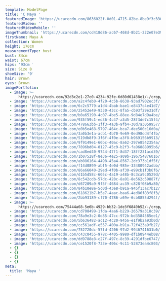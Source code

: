 ```yaml
---
template: ModelPage
title: 'C Maya '
featuredImage: 'https://ucarecdn.com/8636022f-0d01-4715-82be-8be9f3c33042/'
featuredVideo: ''
featuredVideoMobile: ''
imageThumbnail: 'https://ucarecdn.com/cd418d86-ac67-468d-8b21-222e07e39da2/'
firstName: Maya A
collection: Women
height: 170cm
measurementType: bust
bust: 84cm
waist: 67cm
hips: '93cm '
size: Size 8
shoeSize: '9'
hair: Brown
eyes: Brown
imagePortfolio:
  - image: >-
      https://ucarecdn.com/92d3c2e1-27c0-4234-92fe-6d80d61438e1/-/crop/1218x1917/236,0/-/preview/
  - image: 'https://ucarecdn.com/a2c4feb0-4f20-4c5b-8638-93ad7902ec3f/'
  - image: 'https://ucarecdn.com/6c2c5779-a1d4-4bab-bae1-e8437c4e41d7/'
  - image: 'https://ucarecdn.com/25452e49-9330-43cc-8fa5-cb93f29e31df/'
  - image: 'https://ucarecdn.com/b0a65190-4c07-4be5-88ee-9d84e7d9a4be/'
  - image: 'https://ucarecdn.com/935f59c1-ed36-4c47-a3d5-28f3de7c15f4/'
  - image: 'https://ucarecdn.com/478663bb-1ff3-4a3b-9fb4-30d7a3059957/'
  - image: 'https://ucarecdn.com/e0b5e468-5797-464c-bca7-dee500c16d0a/'
  - image: 'https://ucarecdn.com/3a0b3e1a-acb1-4b70-9e69-0ed98dd4f4fb/'
  - image: 'https://ucarecdn.com/519db8f9-3f6f-4f0e-a3f8-b969156b9913/'
  - image: 'https://ucarecdn.com/9f9149e1-66bc-40ac-8a62-297e8542354a/'
  - image: 'https://ucarecdn.com/7896bd04-0127-45c9-b2f3-fa96888995b6/'
  - image: 'https://ucarecdn.com/cad8ed40-9744-47f1-8d37-18ff231acd39/'
  - image: 'https://ucarecdn.com/1b07528f-8e36-4e25-a09b-196754876016/'
  - image: 'https://ucarecdn.com/ab086164-4498-45a4-8567-2dc373b1df5f/'
  - image: 'https://ucarecdn.com/f14d0899-abf5-4e0d-985e-33480942adbb/'
  - image: 'https://ucarecdn.com/86a66040-29ed-4f0b-af30-e99cb1f3b6f6/'
  - image: 'https://ucarecdn.com/d1b5d58c-605c-4a19-a48b-8c3ca9c0529d/'
  - image: 'https://ucarecdn.com/8c542cdb-57dc-428c-8a91-8e562c59887f/'
  - image: 'https://ucarecdn.com/d67209a9-9f5f-4684-ac39-c828f08b9a80/'
  - image: 'https://ucarecdn.com/84b10e8e-5c0d-43e8-b91a-945f13ac7b12/'
  - image: 'https://ucarecdn.com/618621b7-b5e7-4aac-baa6-4ed86f83f8f3/'
  - image: 'https://ucarecdn.com/2bb93189-cf70-4786-a69e-6cb8855d294f/'
  - image: >-
      https://ucarecdn.com/75444a68-5e6b-4929-bb32-1de3f6840b52/-/crop/796x1095/349,0/-/preview/
  - image: 'https://ucarecdn.com/cd708499-1fda-4aa6-b229-26579a318c39/'
  - image: 'https://ucarecdn.com/78a9e3c2-0d85-47cc-972b-bd3584585ee1/'
  - image: 'https://ucarecdn.com/5b636482-ac12-4c20-9456-e1f9b2a93b0d/'
  - image: 'https://ucarecdn.com/cc561adf-e557-400a-b91a-72f423a9fb27/'
  - image: 'https://ucarecdn.com/752720dc-57fd-4206-97d2-9946741631b0/'
  - image: 'https://ucarecdn.com/c43c0455-978c-4405-9980-df1b0944eb08/'
  - image: 'https://ucarecdn.com/dd9788e8-c27f-497c-8c39-4291dfbe6747/'
  - image: 'https://ucarecdn.com/ce1520f8-733e-406c-9c11-52873ea4c803/'
  - {}
  - {}
  - {}
  - {}
meta:
  title: 'Maya '
---
```


